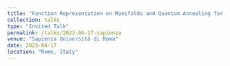 ```yaml
---
title: "Function Representation on Manifolds and Quantum Annealing for Permutation Problems"
collection: talks
type: "Invited Talk"
permalink: /talks/2023-04-17-sapienza
venue: "Sapienza Università di Roma"
date: 2023-04-17
location: "Rome, Italy"
---
```

